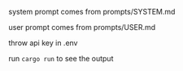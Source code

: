 system prompt comes from prompts/SYSTEM.md

user prompt comes from prompts/USER.md

throw api key in .env

run `cargo run` to see the output